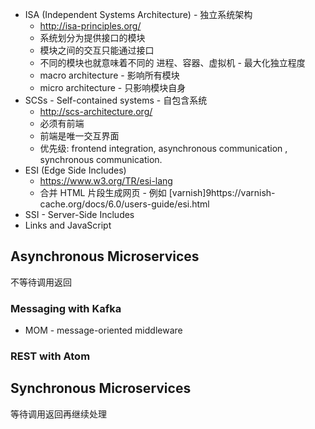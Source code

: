 * ISA (Independent Systems Architecture) - 独立系统架构
  * http://isa-principles.org/
  * 系统划分为提供接口的模块
  * 模块之间的交互只能通过接口
  * 不同的模块也就意味着不同的 进程、容器、虚拟机 - 最大化独立程度
  * macro architecture - 影响所有模块
  * micro architecture - 只影响模块自身
* SCSs - Self-contained systems - 自包含系统
  * http://scs-architecture.org/
  * 必须有前端
  * 前端是唯一交互界面
  * 优先级: frontend integration, asynchronous communication , synchronous communication.
* ESI (Edge Side Includes) 
  * https://www.w3.org/TR/esi-lang
  * 合并 HTML 片段生成网页 - 例如 [varnish]9https://varnish-cache.org/docs/6.0/users-guide/esi.html
* SSI - Server-Side Includes
* Links and JavaScript

## Asynchronous Microservices
不等待调用返回

### Messaging with Kafka
* MOM - message-oriented middleware

### REST with Atom

## Synchronous Microservices
等待调用返回再继续处理
